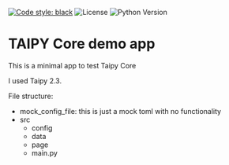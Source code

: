 [![Code style: black](https://img.shields.io/badge/code%20style-black-000000.svg)](https://github.com/psf/black)
![License](https://img.shields.io/badge/License-MIT-blue.svg)
![Python Version](https://img.shields.io/badge/Python-3.11%2B-blue.svg)

# TAIPY Core demo app

This is a minimal app to test Taipy Core

I used Taipy 2.3.

File structure:

* mock_config_file: this is just a mock toml with no functionality
* src
    * config
    * data
    * page
    * main.py


